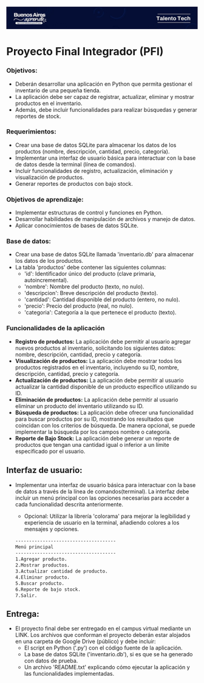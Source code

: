 ![Logo](https://github.com/talentotech-ba/recursos/blob/0dea22ffba99ff1e32e0c6e4d51f738816e7afa5/tt-banner.jpg?raw=true)
# Proyecto Final Integrador (PFI)

### Objetivos:
- Deberán desarrollar una aplicación en Python que permita gestionar el inventario de una pequeña tienda. 
- La aplicación debe ser capaz de registrar, actualizar, eliminar y mostrar productos en el inventario. 
- Además, debe incluir funcionalidades para realizar búsquedas y generar reportes de stock.

### Requerimientos:
- Crear una base de datos SQLite para almacenar los datos de los productos (nombre, descripción, cantidad, precio, categoría).
- Implementar una interfaz de usuario básica para interactuar con la base de datos desde la terminal (línea de comandos).
- Incluir funcionalidades de registro, actualización, eliminación y visualización de productos.
- Generar reportes de productos con bajo stock.

### Objetivos de aprendizaje:
- Implementar estructuras de control y funciones en Python.
- Desarrollar habilidades de manipulación de archivos y manejo de datos.
- Aplicar conocimientos de bases de datos SQLite.

### Base de datos:
- Crear una base de datos SQLite llamada 'inventario.db' para almacenar los datos de los productos.
- La tabla 'productos' debe contener las siguientes columnas:
  - 'id': Identificador único del producto (clave primaria, autoincremental).
  - 'nombre': Nombre del producto (texto, no nulo).
  - 'descripcion': Breve descripción del producto (texto).
  - 'cantidad': Cantidad disponible del producto (entero, no nulo).
  - 'precio': Precio del producto (real, no nulo).
  - 'categoria': Categoría a la que pertenece el producto (texto).

### Funcionalidades de la aplicación
- **Registro de productos:** La aplicación debe permitir al usuario agregar nuevos productos al inventario, solicitando los siguientes datos: nombre, descripción, cantidad, precio y categoría.
- **Visualización de productos:** La aplicación debe mostrar todos los productos registrados en el inventario, incluyendo su ID, nombre, descripción, cantidad, precio y categoría.
- **Actualización de productos:** La aplicación debe permitir al usuario actualizar la cantidad disponible de un producto específico utilizando su ID.
- **Eliminación de productos:** La aplicación debe permitir al usuario eliminar un producto del inventario utilizando su ID.
- **Búsqueda de productos:** La aplicación debe ofrecer una funcionalidad para buscar productos por su ID, mostrando los resultados que coincidan con los criterios de búsqueda. De manera opcional, se puede implementar la búsqueda por los campos nombre o categoría.
- **Reporte de Bajo Stock:** La aplicación debe generar un reporte de productos que tengan una cantidad igual o inferior a un límite especificado por el usuario.

## Interfaz de usuario:
- Implementar una interfaz de usuario básica para interactuar con la base de datos a través de la línea de comandos(terminal). La interfaz debe incluir un menú principal con las opciones necesarias para acceder a cada funcionalidad descrita anteriormente.
  - Opcional: Utilizar la librería 'colorama' para mejorar la legibilidad y experiencia de usuario en la terminal, añadiendo colores a los mensajes y opciones.

  ```
  -------------------------------------
  Menú principal
  -------------------------------------
  1.Agregar producto.
  2.Mostrar productos.
  3.Actualizar cantidad de producto.
  4.Eliminar producto.
  5.Buscar producto.
  6.Reporte de bajo stock.
  7.Salir.
  ```
  

## Entrega:

- El proyecto final debe ser entregado en el campus virtual mediante un LINK. Los archivos que conforman el proyecto deberán estar alojados en una carpeta de Google Drive (público) y debe incluir:
  - El script en Python ('.py') con el código fuente de la aplicación.
  - La base de datos SQLite ('inventario.db'), si es que se ha generado con datos de prueba.
  - Un archivo 'README.txt' explicando cómo ejecutar la aplicación y las funcionalidades implementadas.
